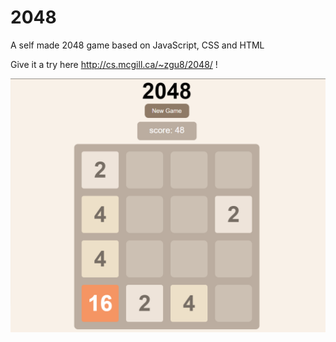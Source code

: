 # 2048
A self made 2048 game based on JavaScript, CSS and HTML

Give it a try here http://cs.mcgill.ca/~zgu8/2048/ !

![alt text](2048.png)
